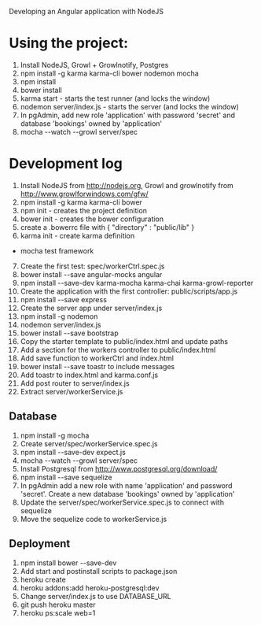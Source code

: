 Developing an Angular application with NodeJS

Using the project:
==================
1. Install NodeJS, Growl + Growlnotify, Postgres
2. npm install -g karma karma-cli bower nodemon mocha
3. npm install
4. bower install
5. karma start - starts the test runner (and locks the window)
6. nodemon server/index.js - starts the server (and locks the window)
7. In pgAdmin, add new role 'application' with password 'secret'
   and database 'bookings' owned by 'application'
8. mocha --watch --growl server/spec



Development log
===============

1. Install NodeJS from http://nodejs.org,
   Growl and growlnotify from http://www.growlforwindows.com/gfw/
2. npm install -g karma karma-cli bower
3. npm init - creates the project definition
4. bower init - creates the bower configuration
5. create a .bowerrc file with
  { "directory" : "public/lib" }
6. karma init - create karma definition
  * mocha test framework
7. Create the first test: spec/workerCtrl.spec.js
8. bower install --save angular-mocks angular
9. npm install --save-dev karma-mocha karma-chai karma-growl-reporter
9. Create the application with the first controller: 
   public/scripts/app.js
9. npm install --save express
9. Create the server app under server/index.js
9. npm install -g nodemon
9. nodemon server/index.js
9. bower install --save bootstrap
9. Copy the starter template to public/index.html and update paths
9. Add a section for the workers controller to public/index.html
9. Add save function to workerCtrl and index.html
9. bower install --save toastr to include messages
9. Add toastr to index.html and karma.conf.js
9. Add post router to server/index.js
9. Extract server/workerService.js

Database
--------
1. npm install -g mocha
2. Create server/spec/workerService.spec.js
3. npm install --save-dev expect.js
4. mocha --watch --growl server/spec
5. Install Postgresql from http://www.postgresql.org/download/
6. npm install --save sequelize
7. In pgAdmin add a new role with name 'application' and password 'secret'.
   Create a new database 'bookings' owned by 'application'
8. Update the server/spec/workerService.spec.js to connect with sequelize
9. Move the sequelize code to workerService.js

Deployment
----------
1. npm install bower --save-dev
2. Add start and postinstall scripts to package.json
3. heroku create
4. heroku addons:add heroku-postgresql:dev
5. Change server/index.js to use DATABASE_URL
6. git push heroku master
7. heroku ps:scale web=1
